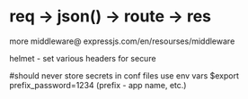 # req -> json() -> route -> res
more middleware@ expressjs.com/en/resourses/middleware

helmet - set various headers for secure

#should never store secrets in conf files
use env vars
$export prefix_password=1234 (prefix - app name, etc.)